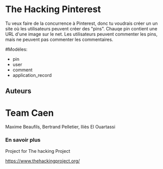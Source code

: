 # The Hacking Pinterest

Tu veux faire de la concurrence à Pinterest, donc tu voudrais créer un un site où les utilisateurs peuvent créer des "pins". Chauqe pin contient une URL d'une image sur le net. Les utilisateurs peuvent commenter les pins, mais ne peuvent pas commenter les commentaires.

#Modéles:

*	pin
*	user
*	comment
*	application_record


##  Auteurs

# Team Caen

Maxime Beaufils, Bertrand Pelletier, Iliès El Ouartassi

### En savoir plus

Project for The hacking Project

https://www.thehackingproject.org/
